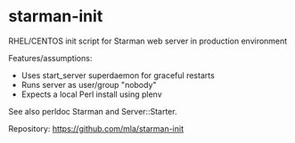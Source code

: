 starman-init
============

RHEL/CENTOS init script for Starman web server in production environment

Features/assumptions:
- Uses start_server superdaemon for graceful restarts
- Runs server as user/group "nobody"
- Expects a local Perl install using plenv

See also perldoc Starman and Server::Starter.

Repository:
https://github.com/mla/starman-init
